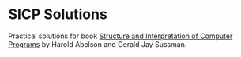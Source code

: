 # SICP Solutions
Practical solutions for book [Structure and Interpretation of Computer Programs](https://mitpress.mit.edu/sicp/full-text/book/book.html) by Harold Abelson and Gerald Jay Sussman.
